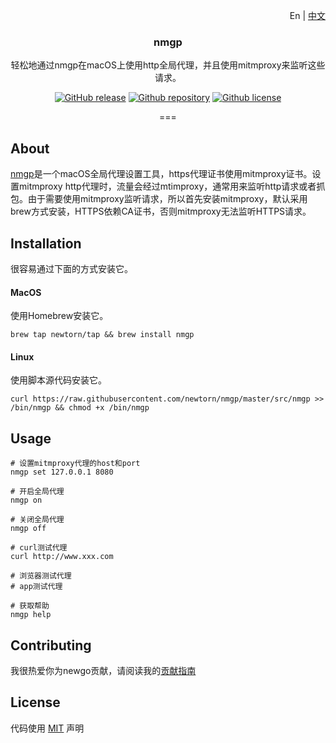 <p align="right">En | <a href="../README.md">中文</a></p>
<div align="center">

### nmgp

轻松地通过nmgp在macOS上使用http全局代理，并且使用mitmproxy来监听这些请求。

[![GitHub release](https://img.shields.io/github/v/release/newtorn/nmgp)](https://github.com/newtorn/nmgp/releases)
[![Github repository](https://img.shields.io/appveyor/build/newtorn/https://github.com/newtorn/nmgp.git)](https://github.com/newtorn/nmgp.git)
[![Github license](https://img.shields.io/github/license/newtorn/nmgp.git)](LICENSE)

===
</div>


## About

[nmgp](https://github.com/newtorn/nmgp.git)是一个macOS全局代理设置工具，https代理证书使用mitmproxy证书。设置mitmproxy http代理时，流量会经过mtimproxy，通常用来监听http请求或者抓包。由于需要使用mitmproxy监听请求，所以首先安装mitmproxy，默认采用brew方式安装，HTTPS依赖CA证书，否则mitmproxy无法监听HTTPS请求。


## Installation

很容易通过下面的方式安装它。

#### MacOS
使用Homebrew安装它。
```
brew tap newtorn/tap && brew install nmgp
```

#### Linux
使用脚本源代码安装它。
```
curl https://raw.githubusercontent.com/newtorn/nmgp/master/src/nmgp >> /bin/nmgp && chmod +x /bin/nmgp
```


## Usage

```
# 设置mitmproxy代理的host和port
nmgp set 127.0.0.1 8080

# 开启全局代理
nmgp on

# 关闭全局代理
nmgp off

# curl测试代理
curl http://www.xxx.com

# 浏览器测试代理
# app测试代理

# 获取帮助
nmgp help
```

## Contributing

我很热爱你为newgo贡献，请阅读我的[贡献指南](../CONTRIBUTING.md)


## License

代码使用 [MIT](../LICENSE) 声明

